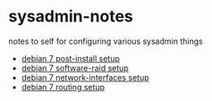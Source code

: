 sysadmin-notes
==============

notes to self for configuring various sysadmin things

* [debian 7 post-install setup](https://github.com/mulllhausen/software-notes/blob/master/debian7os-setup.md)
* [debian 7 software-raid setup](https://github.com/mulllhausen/software-notes/blob/master/debian7-raid-setup.md)
* [debian 7 network-interfaces setup](https://github.com/mulllhausen/sysadmin-notes/blob/master/debian7-network-interfaces-setup.md)
* [debian 7 routing setup](https://github.com/mulllhausen/sysadmin-notes/blob/master/debian7-routing-setup.md)

